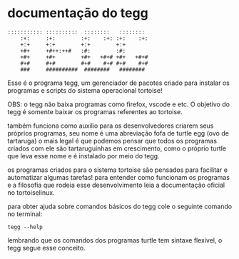 # documentação do tegg

    ::::::::::: ::::::::::  ::::::::   ::::::::  
        :+:     :+:        :+:    :+: :+:    :+: 
        +:+     +:+        +:+        +:+        
        +#+     +#++:++#   :#:        :#:        
        +#+     +#+        +#+   +#+# +#+   +#+# 
        #+#     #+#        #+#    #+# #+#    #+# 
        ###     ##########  ########   ########  


Esse é o programa tegg, um gerenciador de pacotes criado
para instalar os programas e scripts do sistema operacional
tortoise!

OBS: o tegg não baixa programas como firefox, vscode e etc.
O objetivo do tegg é somente baixar os programas referentes
ao tortoise.

também funciona como auxilio para os desenvolvedores criarem
seus próprios programas, seu nome é uma abreviação fofa de
turtle egg (ovo de tartaruga) o mais legal é que podemos
pensar que todos os programas criados com ele são tartaruguinhas
em crescimento, como o próprio turtle que leva esse nome e é
instalado por meio do tegg.

os programas criados para o sistema tortoise são pensados para
facilitar e automatizar algumas tarefas! para entender como funcionam
os programas e a filosofia que rodeia esse desenvolvimento leia a documentação
oficial no tortoiselinux.

para obter ajuda sobre comandos básicos do tegg cole o seguinte comando no
terminal:

    tegg --help

lembrando que os comandos dos programas turtle tem sintaxe flexível, o tegg
segue esse conceito.
